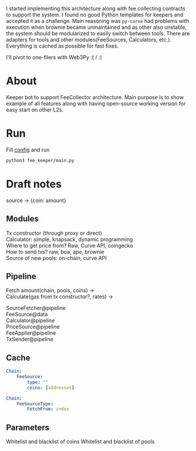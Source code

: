 I started implementing this architecture along with fee collecting contracts to support the system.
I found no good Python templates for keepers and accepted it as a challenge.
Main reasoning was `py-curve` had problems with execution when brownie became unmaintained and as other also unstable,
the system should be modularized to easily switch between tools.
There are adapters for tools and other modules(FeeSources, Calculators, etc.).
Everything is cached as possible for fast fixes.

I'll pivot to one-filers with Web3Py :( / :)

# About
Keeper bot to support FeeCollector architecture.
Main purpose is to show example of all features along with having open-source working version for easy start on other L2s.

# Run
Fill [config](fee_keeper.yaml) and run
```bash
python3 fee_keeper/main.py
```




# Draft notes
source -> {coin: amount}

## Modules
Tx constructor (through proxy or direct)  
Calculator: simple, knapsack, dynamic programming  
Where to get price from? Raw, Curve API, coingecko  
How to send txs? raw, boa, ape, brownie  
Source of new pools: on-chain, curve API  

## Pipeline
Fetch amount(chain, pools, coins) ->  
Calculate(gas from tx constructor?, rates) ->  

SourceFetcher@pipeline  
    FeeSource@data  
Calculator@pipeline  
    PriceSource@pipeline  
    FeeApplier@pipeline  
TxSender@pipeline  

## Cache
```yaml
Chain:
    FeeSource:
        type: ""
        coins: [addresses]

Chain:
    FeeSourceType:
        FetchFrom: index
```

## Parameters
Whitelist and blacklist of coins
Whitelist and blacklist of pools
